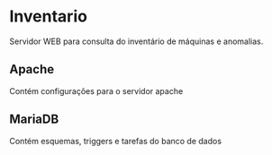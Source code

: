 # Inventario

Servidor WEB para consulta do inventário de máquinas e anomalias.  

## Apache
Contém configurações para o servidor apache

## MariaDB
Contém esquemas, triggers e tarefas do banco de dados

